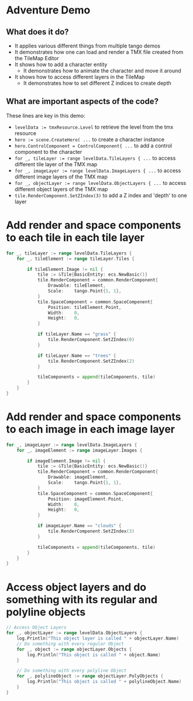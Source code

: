 # Adventure Demo

## What does it do?
* It applies various different things from multiple tango demos
* It demonstrates how one can load and render a TMX file created from the TileMap Editor
* It shows how to add a character entity
  * It demonstrates how to animate the character and move it around
* It shows how to access different layers in the TileMap
  * It demonstrates how to set different Z indices to create depth

## What are important aspects of the code?
These lines are key in this demo:

* `levelData := tmxResource.Level` to retrieve the level from the tmx resource
* `hero := scene.CreateHero( ...` to create a character instance
* `hero.ControlComponent = ControlComponent{ ...` to add a control component to the character
* `for _, tileLayer := range levelData.TileLayers { ...` to access different tile layer of the TMX map
* `for _, imageLayer := range levelData.ImageLayers { ...` to access different image layers of the TMX map
* `for _, objectLayer := range levelData.ObjectLayers { ...` to access different object layers of the TMX map
* `tile.RenderComponent.SetZIndex(3)` to add a Z index and 'depth' to one layer



# Add render and space components to each tile in each tile layer
```go
for _, tileLayer := range levelData.TileLayers {
    for _, tileElement := range tileLayer.Tiles {

        if tileElement.Image != nil {
            tile := &Tile{BasicEntity: ecs.NewBasic()}
            tile.RenderComponent = common.RenderComponent{
                Drawable: tileElement,
                Scale:    tango.Point{1, 1},
            }
            tile.SpaceComponent = common.SpaceComponent{
                Position: tileElement.Point,
                Width:    0,
                Height:   0,
            }

            if tileLayer.Name == "grass" {
                tile.RenderComponent.SetZIndex(0)
            }

            if tileLayer.Name == "trees" {
                tile.RenderComponent.SetZIndex(2)
            }

            tileComponents = append(tileComponents, tile)
        }
    }
}
```

# Add render and space components to each image in each image layer
```go
for _, imageLayer := range levelData.ImageLayers {
    for _, imageElement := range imageLayer.Images {

        if imageElement.Image != nil {
            tile := &Tile{BasicEntity: ecs.NewBasic()}
            tile.RenderComponent = common.RenderComponent{
                Drawable: imageElement,
                Scale:    tango.Point{1, 1},
            }
            tile.SpaceComponent = common.SpaceComponent{
                Position: imageElement.Point,
                Width:    0,
                Height:   0,
            }

            if imageLayer.Name == "clouds" {
                tile.RenderComponent.SetZIndex(3)
            }

            tileComponents = append(tileComponents, tile)
        }
    }
}
```

# Access object layers and do something with its regular and polyline objects
```go
// Access Object Layers
for _, objectLayer := range levelData.ObjectLayers {
    log.Println("This object layer is called " + objectLayer.Name)
    // Do something with every regular Object
    for _, object := range objectLayer.Objects {
        log.Println("This object is called " + object.Name)
    }

    // Do something with every polyline Object
    for _, polylineObject := range objectLayer.PolyObjects {
        log.Println("This object is called " + polylineObject.Name)
    }
}
```
